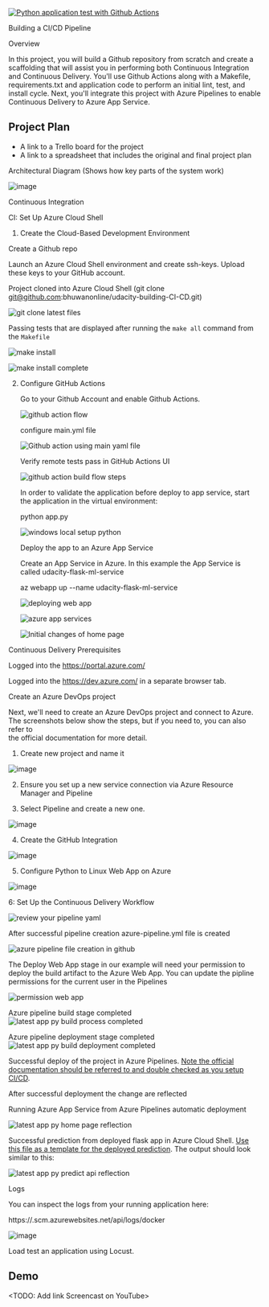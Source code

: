 [![Python application test with Github Actions](https://github.com/bhuwanonline/udacity-building-CI-CD/actions/workflows/main.yml/badge.svg)](https://github.com/bhuwanonline/udacity-building-CI-CD/actions/workflows/main.yml)

Building a CI/CD Pipeline

Overview

In this project, you will build a Github repository from scratch and create a scaffolding that will assist you in performing both Continuous Integration and Continuous Delivery. You'll use Github Actions along with a Makefile, requirements.txt and application code to perform an initial lint, test, and install cycle. Next, you'll integrate this project with Azure Pipelines to enable Continuous Delivery to Azure App Service.

## Project Plan

* A link to a Trello board for the project
* A link to a spreadsheet that includes the original and final project plan

Architectural Diagram (Shows how key parts of the system work)

![image](https://user-images.githubusercontent.com/20974800/211331285-8e183eca-862c-480d-adf3-28e89cc44766.png)


Continuous Integration

CI: Set Up Azure Cloud Shell

1. Create the Cloud-Based Development Environment

  Create a Github repo

  Launch an Azure Cloud Shell environment and create ssh-keys. Upload these keys to your GitHub account.

  Project cloned into Azure Cloud Shell (git clone git@github.com:bhuwanonline/udacity-building-CI-CD.git)

  ![git clone latest files](https://user-images.githubusercontent.com/20974800/211333250-027b3d12-6d97-424a-8c64-bd6372bc4966.png)

  Passing tests that are displayed after running the `make all` command from the `Makefile`
  
  ![make install](https://user-images.githubusercontent.com/20974800/211336205-5136ed4f-514f-4fb3-b820-660bbca8622a.png)

  ![make install complete](https://user-images.githubusercontent.com/20974800/211336260-7eab82aa-252c-4885-ac1b-86d28f324aed.png)


2. Configure GitHub Actions

    Go to your Github Account and enable Github Actions. 
    
    ![github action flow](https://user-images.githubusercontent.com/20974800/211336977-782a80b4-393a-437c-a61e-e83a8717bc26.png)
    
    configure main.yml file
    
    ![Github action using main yaml file](https://user-images.githubusercontent.com/20974800/211337133-6cf0b2e8-278c-4d74-9ef1-04e42462cbec.png)

    Verify remote tests pass in GitHub Actions UI
    
    ![github action build flow steps](https://user-images.githubusercontent.com/20974800/211338000-f2a21254-2d7a-4ca6-a32a-a4063cbed5f8.png)
    
    In order to validate the application before deploy to app service, start the application in the virtual environment:

    python app.py
    
    ![windows local setup python](https://user-images.githubusercontent.com/20974800/211339171-518f09bb-5871-4a2b-83a7-b8bd2d43a10e.png)
    
    
    Deploy the app to an Azure App Service    
    
    Create an App Service in Azure. In this example the App Service is called udacity-flask-ml-service
    
    az webapp up --name udacity-flask-ml-service
    
    
    ![deploying web app](https://user-images.githubusercontent.com/20974800/211340887-845ec55b-79e4-4309-bfac-d0612b4b1ab1.png)
    
    
    ![azure app services](https://user-images.githubusercontent.com/20974800/211341413-2c9f4d9f-17c5-4263-93c9-86d646e010c8.png)
    
        
    ![Initial changes of home page](https://user-images.githubusercontent.com/20974800/211341491-2509b1c7-39af-4fa4-9c8b-180b9d849ce0.png)
    
Continuous Delivery
Prerequisites

Logged into the https://portal.azure.com/

Logged into the https://dev.azure.com/ in a separate browser tab.

Create an Azure DevOps project

 Next, we'll need to create an Azure DevOps project and connect to Azure. The screenshots below show the steps, but if you need to, you can also refer to  
 the official documentation for more detail.


1. Create new project and name it

![image](https://user-images.githubusercontent.com/20974800/211342890-90e626d8-2212-41d4-bc37-486e8d1b6b15.png)


2. Ensure you set up a new service connection via Azure Resource Manager and Pipeline


3. Select Pipeline and create a new one.

![image](https://user-images.githubusercontent.com/20974800/211342969-d65ec895-4169-4dd6-a356-f46ff899937c.png)

4. Create the GitHub Integration

![image](https://user-images.githubusercontent.com/20974800/211343318-1102681f-8be7-48ad-bcdb-eee420fff6b8.png)

5. Configure Python to Linux Web App on Azure

![image](https://user-images.githubusercontent.com/20974800/211343424-75df77a3-a946-432f-bb30-948b8baebd50.png)

6: Set Up the Continuous Delivery Workflow

![review your pipeline yaml](https://user-images.githubusercontent.com/20974800/211344072-0040458e-9067-4edb-8fd8-1a9530f43d1b.png)

After successful pipeline creation azure-pipeline.yml file is created

![azure pipeline file creation in github](https://user-images.githubusercontent.com/20974800/211351508-58419bf3-28d9-44e0-ade3-ac2a96bd19c1.png)

The Deploy Web App stage in our example will need your permission to deploy the build artifact to the Azure Web App. You can update the pipline permissions for the current user in the Pipelines

![permission web app](https://user-images.githubusercontent.com/20974800/211354364-2168afed-0970-4bfa-a68d-361a9346ab3c.png)



Azure pipeline build stage completed
![latest app py build process completed](https://user-images.githubusercontent.com/20974800/211352603-75478524-5051-4027-9117-5f103839d76b.png)

Azure pipeline deployment stage completed
![latest app py build deployment completed](https://user-images.githubusercontent.com/20974800/211352668-c063cb38-7c1a-4025-abd6-40b9672f2823.png)

Successful deploy of the project in Azure Pipelines.  [Note the official documentation should be referred to and double checked as you setup CI/CD](https://docs.microsoft.com/en-us/azure/devops/pipelines/ecosystems/python-webapp?view=azure-devops).

After successful deployment the change are reflected

Running Azure App Service from Azure Pipelines automatic deployment

![latest app py home page reflection](https://user-images.githubusercontent.com/20974800/211352960-d992ae89-b61f-4118-9bd8-81a273761972.png)

Successful prediction from deployed flask app in Azure Cloud Shell.  [Use this file as a template for the deployed prediction](https://github.com/udacity/nd082-Azure-Cloud-DevOps-Starter-Code/blob/master/C2-AgileDevelopmentwithAzure/project/starter_files/flask-sklearn/make_predict_azure_app.sh).
The output should look similar to this:

![latest app py predict api reflection](https://user-images.githubusercontent.com/20974800/211352988-f9ce1022-0342-4603-a961-46a23598bad6.png)

Logs

You can inspect the logs from your running application here:

https://<app-name>.scm.azurewebsites.net/api/logs/docker

![image](https://user-images.githubusercontent.com/20974800/211355373-be2d8f7c-f77a-4842-b5c2-d5f6263f3b96.png)


Load test an application using Locust.
  
  
## Demo 

<TODO: Add link Screencast on YouTube>


